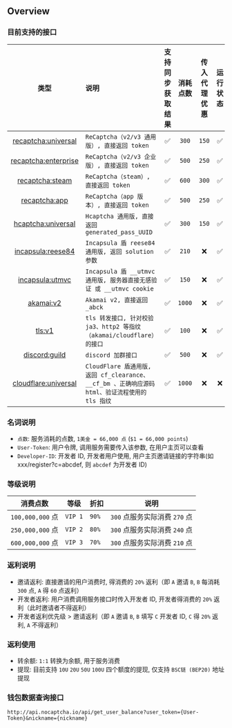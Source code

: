 ## Overview

### 目前支持的接口

|                          类型                          | 说明                                                         | 支持同步获取结果 | 消耗点数 | 传入代理优惠 | 运行状态 | 独享（请联系客服） |
| :----------------------------------------------------: | :----------------------------------------------------------- | :--------------: | :------: | :----------: | :------: | :----------------: |
|  [recaptcha:universal](api.nocaptcha.io/recaptcha.md)  | `ReCaptcha（v2/v3 通用版）, 直接返回 token`                  |        ✅         |  `300`   |    `150`     |    ✅     |         ✅          |
| [recaptcha:enterprise](api.nocaptcha.io/recaptcha.md)  | `ReCaptcha（v2/v3 企业版）, 直接返回 token`                  |        ✅         |  `500`   |    `250`     |    ✅     |         ✅          |
|    [recaptcha:steam](api.nocaptcha.io/recaptcha.md)    | `ReCaptcha（steam）, 直接返回 token`                         |        ✅         |  `600`   |    `300`     |    ✅     |         ✅          |
|   [recaptcha:app](api.nocaptcha.io/recaptcha_app.md)   | `ReCaptcha（app 版本）, 直接返回 token`                      |        ✅         |  `500`   |    `250`     |    ✅     |         ✅          |
|   [hcaptcha:universal](api.nocaptcha.io/hcaptcha.md)   | `Hcaptcha 通用版, 直接返回 generated_pass_UUID`              |        ✅         |  `300`   |    `150`     |    ✅     |         ✅          |
|   [incapsula:reese84](api.nocaptcha.io/incapsula.md)   | `Incapsula 盾 reese84 通用版, 返回 solution 参数`            |        ✅         |  `210`   |      ❌       |    ✅     |         ✅          |
|   [incapsula:utmvc](api.nocaptcha.io/incapsula1.md)    | `Incapsula 盾 __utmvc 通用版, 服务器直接无感验证 或 __utmvc cookie` |        ✅         |  `150`   |      ❌       |    ✅     |         ✅          |
|        [akamai:v2](api.nocaptcha.io/akamai.md)         | `Akamai v2, 直接返回 _abck`                                  |        ✅         |  `1000`  |      ❌       |    ✅     |         ✅          |
|           [tls:v1](api.nocaptcha.io/tls.md)            | `tls 转发接口, 针对校验 ja3、http2 等指纹（akamai/cloudflare）的接口` |        ✅         |  `100`   |      ❌       |    ✅     |         ✅          |
|      [discord:guild](api.nocaptcha.io/discord.md)      | `discord 加群接口`                                           |        ✅         |  `500`   |      ❌       |    ✅     |         ✅          |
| [cloudflare:universal](api.nocaptcha.io/cloudflare.md) | `CloudFlare 盾通用版, 返回 cf_clearance、__cf_bm 、正确响应源码 html、验证流程使用的 tls 指纹` |        ✅         |  `1000`  |      ❌       |    ❌     |         ❌          |


### 名词说明

* `点数`: 服务消耗的点数, `1美金 = 66,000 点` (`$1 = 66,000 points`)
* `User-Token`: 用户令牌, 调用服务需要传入该参数, 在用户主页可以查看
* `Developer-ID`: 开发者 ID, 开发者用户使用, 用户主页邀请链接的字符串(如 xxx/register?c=abcdef, 则 `abcdef` 为开发者 ID)

### 等级说明

| 消费点数         | 等级    | 折扣  | 说明                          |
| ---------------- | ------- | ----- | ----------------------------- |
| `100,000,000` 点 | `VIP 1` | `90%` | `300` 点服务实际消费 `270` 点 |
| `250,000,000` 点 | `VIP 2` | `80%` | `300` 点服务实际消费 `240` 点 |
| `600,000,000` 点 | `VIP 3` | `70%` | `300` 点服务实际消费 `210` 点 |


### 返利说明

* 邀请返利: 直接邀请的用户消费时, 得消费的 `20%` 返利（即 `A` 邀请 `B`, `B` 每消耗 `300` 点, `A` 得 `60` 点返利）
* 开发者返利: 用户消费调用服务接口时传入开发者 ID, 开发者得消费的 `20%` 返利（此时邀请者不得返利）
* 开发者返利优先级 > 邀请返利（即 `A` 邀请 `B`, `B` 填写 `C` 开发者 ID, `C` 得 `20%` 返利, `A` 不得返利）

### 返利使用

* 转余额: `1:1` 转换为余额, 用于服务消费
* 提现: 目前支持 `10U` `20U` `50U` `100U` 四个额度的提现, 仅支持 `BSC链 (BEP20)` 地址提现

### 钱包数据查询接口

```text
http://api.nocaptcha.io/api/get_user_balance?user_token={User-Token}&nickname={nickname}
```
